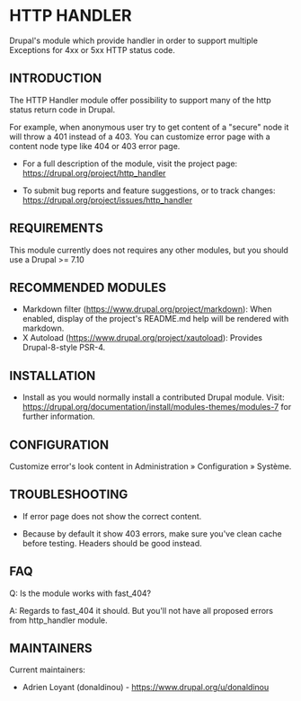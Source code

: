 HTTP HANDLER
============

Drupal's module which provide handler in order to support multiple 
Exceptions for 4xx or 5xx HTTP status code.


INTRODUCTION
------------

The HTTP Handler module offer possibility to support many of the
http status return code in Drupal.

For example, when anonymous user try to get content of a "secure" node
it will throw a 401 instead of a 403.
You can customize error page with a content node type like
404 or 403 error page.

 * For a full description of the module, visit the project page:
   https://drupal.org/project/http_handler

 * To submit bug reports and feature suggestions, or to track changes:
   https://drupal.org/project/issues/http_handler


REQUIREMENTS
------------

This module currently does not requires any other modules, but
you should use a Drupal >= 7.10


RECOMMENDED MODULES
-------------------

 * Markdown filter (https://www.drupal.org/project/markdown):
   When enabled, display of the project's README.md help will be rendered
   with markdown.
 * X Autoload (https://www.drupal.org/project/xautoload):
   Provides Drupal-8-style PSR-4.


INSTALLATION
------------

 * Install as you would normally install a contributed Drupal module. Visit:
   https://drupal.org/documentation/install/modules-themes/modules-7
   for further information.


CONFIGURATION
-------------

Customize error's look content in Administration » Configuration » Système.


TROUBLESHOOTING
---------------

 * If error page does not show the correct content.

  * Because by default it show 403 errors, make sure you've clean 
cache before testing.
Headers should be good instead.

FAQ
---

Q: Is the module works with fast_404?

A: Regards to fast_404 it should. But you'll not have all proposed
errors from http_handler module.

MAINTAINERS
-----------

Current maintainers:
 * Adrien Loyant (donaldinou) - https://www.drupal.org/u/donaldinou
